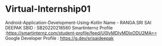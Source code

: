 # Virtual-Internship01
Android-Application-Development-Using-Kotlin
Name - RANGA.SRI SAI DEEPAK
SBID :  SB20220218560
Smartinternz Profile :https://smartinternz.com/student-profile/feed/U0IyMDIyMDIxODU2MA==
Google Developer Profile : https://g.dev/srisaideepak
